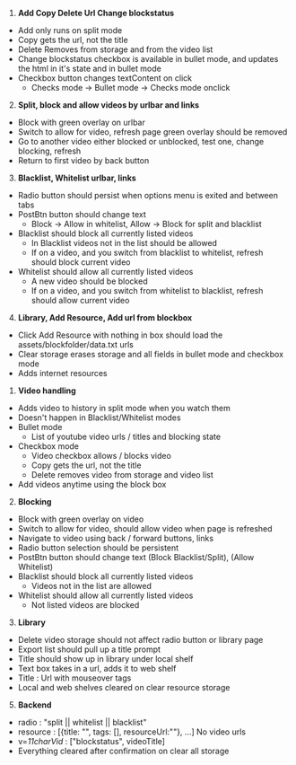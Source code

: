 1. **Add Copy Delete Url Change blockstatus**
 - Add only runs on split mode
 - Copy gets the url, not the title
 - Delete Removes from storage and from the video list
 - Change blockstatus checkbox is available in bullet mode, and updates the html in it's state and in bullet mode
 - Checkbox button changes textContent on click
   - Checks mode -> Bullet mode -> Checks mode onclick
2. **Split, block and allow videos by urlbar and links**
 - Block with green overlay on urlbar
 - Switch to allow for video, refresh page green overlay should be removed
 - Go to another video either blocked or unblocked, test one, change blocking, refresh
 - Return to first video by back button
3. **Blacklist, Whitelist urlbar, links**
 - Radio button should persist when options menu is exited and between tabs
 - PostBtn button should change text
   - Block -> Allow in whitelist, Allow -> Block for split and blacklist
 - Blacklist should block all currently listed videos
   - In Blacklist videos not in the list should be allowed
   - If on a video, and you switch from blacklist to whitelist, refresh should block current video
 - Whitelist should allow all currently listed videos
   - A new video should be blocked
   - If on a video, and you switch from whitelist to blacklist, refresh should allow current video
4. **Library, Add Resource, Add url from blockbox**
 - Click Add Resource with nothing in box should load the assets/blockfolder/data.txt urls
 - Clear storage erases storage and all fields in bullet mode and checkbox mode
 - Adds internet resources


1. **Video handling**
 - Adds video to history in split mode when you watch them
  - Doesn't happen in Blacklist/Whitelist modes
 - Bullet mode
   - List of youtube video urls / titles and blocking state
 - Checkbox mode
   - Video checkbox allows / blocks video
   - Copy gets the url, not the title
   - Delete removes video from storage and video list
 - Add videos anytime using the block box
2. **Blocking**
 - Block with green overlay on video
 - Switch to allow for video, should allow video when page is refreshed
 - Navigate to video using back / forward buttons, links
 - Radio button selection should be persistent
 - PostBtn button should change text (Block Blacklist/Split), (Allow Whitelist)
 - Blacklist should block all currently listed videos
   - Videos not in the list are allowed
 - Whitelist should allow all currently listed videos
   - Not listed videos are blocked
3. **Library**
 - Delete video storage should not affect radio button or library page
 - Export list should pull up a title prompt
  - Title should show up in library under local shelf
 - Text box takes in a url, adds it to web shelf
  - Title : Url with mouseover tags
 - Local and web shelves cleared on clear resource storage
5. **Backend**
 - radio : "split || whitelist || blacklist"
 - resource : [{title: "", tags: [], resourceUrl:""}, ...] No video urls
 - v=*11charVid* : ["blockstatus", videoTitle]
 - Everything cleared after confirmation on clear all storage